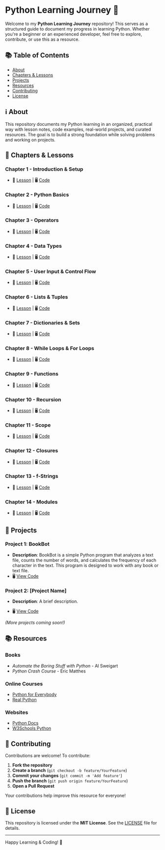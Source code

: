 # Python Learning Journey 🐍

Welcome to my **Python Learning Journey** repository! This serves as a structured guide to document my progress in learning Python. Whether you're a beginner or an experienced developer, feel free to explore, contribute, or use this as a resource.

## 📚 Table of Contents

- [About](#-about)
- [Chapters & Lessons](#-chapters--lessons)
- [Projects](#-projects)
- [Resources](#-resources)
- [Contributing](#-contributing)
- [License](#-license)

## ℹ️ About

This repository documents my Python learning in an organized, practical way with lesson notes, code examples, real-world projects, and curated resources. The goal is to build a strong foundation while solving problems and working on projects.

## 📖 Chapters & Lessons

### **Chapter 1 - Introduction & Setup**

- 📂 [Lesson](lessons/chapter1/lesson1.md) | 🖥️ [Code](code/chapter1/hello.py)

### **Chapter 2 - Python Basics**

- 📂 [Lesson](lessons/chapter2/lesson1.md) | 🖥️ [Code](code/chapter2/welcome.py)

### **Chapter 3 - Operators**

- 📂 [Lesson](lessons/chapter3/lesson1.md) | 🖥️ [Code](code/chapter3/meaning.py)

### **Chapter 4 - Data Types**

- 📂 [Lesson](lessons/chapter4/lesson1.md) | 🖥️ [Code](code/chapter4/data_types.py)

### **Chapter 5 - User Input & Control Flow**

- 📂 [Lesson](lessons/chapter5/lesson1.md) | 🖥️ [Code](code/chapter5/rps_game.py)

### **Chapter 6 - Lists & Tuples**

- 📂 [Lesson](lessons/chapter6/lesson1.md) | 🖥️ [Code](code/chapter6/lists.py)

### **Chapter 7 - Dictionaries & Sets**

- 📂 [Lesson](lessons/chapter7/lesson1.md) | 🖥️ [Code](code/chapter7/dictionaries.py)

### **Chapter 8 - While Loops & For Loops**

- 📂 [Lesson](lessons/chapter8/lesson1.md) | 🖥️ [Code](code/chapter8/loops.py)

### **Chapter 9 - Functions**

- 📂 [Lesson](lessons/chapter9/lesson1.md) | 🖥️ [Code](code/chapter9/functions.py)

### **Chapter 10 - Recursion**

- 📂 [Lesson](lessons/chapter10/lesson1.md) | 🖥️ [Code](code/chapter10/recursion.py)

### **Chapter 11 - Scope**

- 📂 [Lesson](lessons/chapter11/lesson1.md) | 🖥️ [Code](code/chapter11/scope.py)

### **Chapter 12 - Closures**

- 📂 [Lesson](lessons/chapter12/lesson1.md) | 🖥️ [Code](code/chapter12/)

### **Chapter 13 - f-Strings**

- 📂 [Lesson](lessons/chapter12/lesson1.md) | 🖥️ [Code](code/chapter12/)

### **Chapter 14 - Modules**

- 📂 [Lesson](lessons/chapter13/lesson1.md) | 🖥️ [Code](code/chapter13/)

## 🚀 Projects

### Project 1: **BookBot**

- **Description**: BookBot is a simple Python program that analyzes a text file, counts the number of words, and calculates the frequency of each character in the text. This program is designed to work with any book or text file.
- 🖥️ [View Code](https://github.com/rokib97/bookbot)

### Project 2: **[Project Name]**

- **Description**: A brief description.

- 🖥️ [View Code]()

_(More projects coming soon!)_

## 📚 Resources

### Books

- _Automate the Boring Stuff with Python_ - Al Sweigart
- _Python Crash Course_ - Eric Matthes

### Online Courses

- [Python for Everybody](https://www.coursera.org/specializations/python)
- [Real Python](https://realpython.com/)

### Websites

- [Python Docs](https://docs.python.org/3/)
- [W3Schools Python](https://www.w3schools.com/python/)

## 🤝 Contributing

Contributions are welcome! To contribute:

1. **Fork the repository**
2. **Create a branch** (`git checkout -b feature/YourFeature`)
3. **Commit your changes** (`git commit -m 'Add feature'`)
4. **Push the branch** (`git push origin feature/YourFeature`)
5. **Open a Pull Request**

Your contributions help improve this resource for everyone!

## 📄 License

This repository is licensed under the **MIT License**. See the [LICENSE](LICENSE) file for details.

---

Happy Learning & Coding! 🚀
